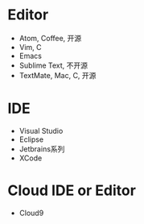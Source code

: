 # Editor
- Atom, Coffee, 开源
- Vim, C
- Emacs
- Sublime Text, 不开源
- TextMate, Mac, C, 开源

# IDE
- Visual Studio
- Eclipse
- Jetbrains系列
- XCode

# Cloud IDE or Editor
- Cloud9